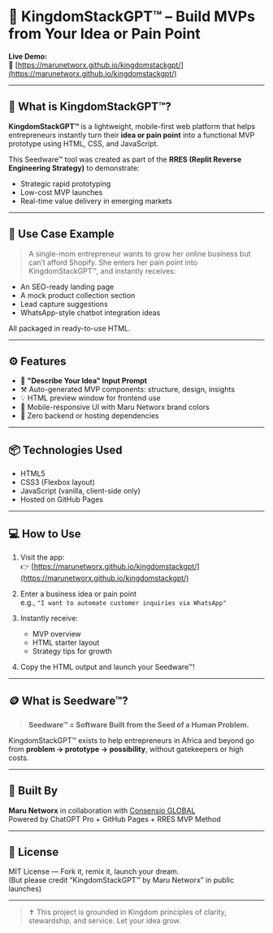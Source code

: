 
# 👑 KingdomStackGPT™ – Build MVPs from Your Idea or Pain Point

**Live Demo:**  
🔗 [https://marunetworx.github.io/kingdomstackgpt/](https://marunetworx.github.io/kingdomstackgpt/)

---

## 🌱 What is KingdomStackGPT™?

**KingdomStackGPT™** is a lightweight, mobile-first web platform that helps entrepreneurs instantly turn their **idea or pain point** into a functional MVP prototype using HTML, CSS, and JavaScript.

This Seedware™ tool was created as part of the **RRES (Replit Reverse Engineering Strategy)** to demonstrate:
- Strategic rapid prototyping
- Low-cost MVP launches
- Real-time value delivery in emerging markets

---

## 🎯 Use Case Example

> A single-mom entrepreneur wants to grow her online business but can’t afford Shopify. She enters her pain point into KingdomStackGPT™, and instantly receives:
- An SEO-ready landing page
- A mock product collection section
- Lead capture suggestions
- WhatsApp-style chatbot integration ideas

All packaged in ready-to-use HTML.

---

## ⚙️ Features

- 🧠 **"Describe Your Idea" Input Prompt**
- ⚒️ Auto-generated MVP components: structure, design, insights
- 💡 HTML preview window for frontend use
- 🎨 Mobile-responsive UI with Maru Networx brand colors
- 🏁 Zero backend or hosting dependencies

---

## 📦 Technologies Used

- HTML5  
- CSS3 (Flexbox layout)  
- JavaScript (vanilla, client-side only)  
- Hosted on GitHub Pages

---

## 💻 How to Use

1. Visit the app:  
   👉 [https://marunetworx.github.io/kingdomstackgpt/](https://marunetworx.github.io/kingdomstackgpt/)

2. Enter a business idea or pain point  
   e.g., `"I want to automate customer inquiries via WhatsApp"`

3. Instantly receive:
   - MVP overview
   - HTML starter layout
   - Strategy tips for growth

4. Copy the HTML output and launch your Seedware™!

---

## 🪙 What is Seedware™?

> **Seedware™ = Software Built from the Seed of a Human Problem.**

KingdomStackGPT™ exists to help entrepreneurs in Africa and beyond go from **problem → prototype → possibility**, without gatekeepers or high costs.

---

## 🤝 Built By

**Maru Networx** in collaboration with [Consensio GLOBAL](https://www.consensio.online/)  
Powered by ChatGPT Pro + GitHub Pages + RRES MVP Method

---

## 🔐 License

MIT License — Fork it, remix it, launch your dream.  
(But please credit “KingdomStackGPT™ by Maru Networx” in public launches)

---

> ✝️ This project is grounded in Kingdom principles of clarity, stewardship, and service. Let your idea grow.
